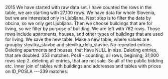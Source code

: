 2015
We have started with raw data set. 
I have counted the rows in the table, we are starting with 27,100 rows.
We have data for whole Slovenia, but we are interested only in Ljubljana.
Next step is to filter the data by obcina, so we only get Ljubljana.
Then we choose buildings that are for living, so we filter by purpose of building.
We are left with 762 rows. Those rows include apartments, houses, and other types of buildings that are used for living.
We save the new table.
Make a new table, where values are groupby stevilka_stavbe and stevilka_dela_stavbe. No repeated entries.
Deleting apartments and houses, that have NULL in size.
Deleting entries, that are doubled.
353 matches.
Posli - counting, all rows, begining; 31,000 rows
step 2. deleting all entries, that are not sale. So all of the public bidding etc.
Inner join of tables with buildings and addresses and tables with prices on ID_POSLA
---339 matches.